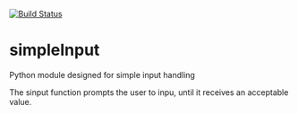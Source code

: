 [![Build Status](https://travis-ci.com/bluePlatinum/simpleInput.svg?branch=master)](https://travis-ci.com/bluePlatinum/simpleInput)

# simpleInput
Python module designed for simple input handling

The sinput function prompts the user to inpu, until it receives an acceptable value.
